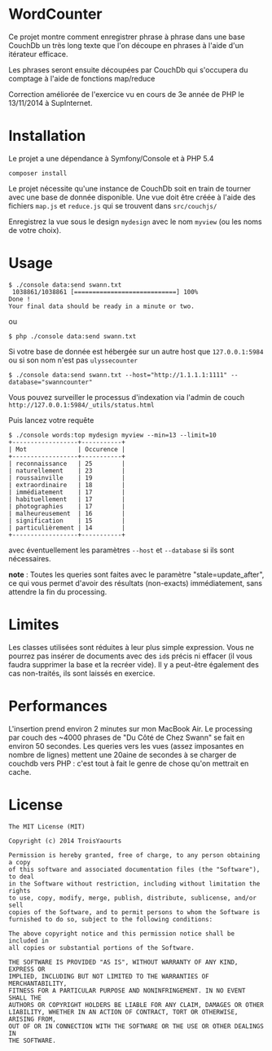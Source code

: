 WordCounter
===========
Ce projet montre comment enregistrer phrase à phrase dans une base CouchDb un très long texte que l'on découpe en phrases à l'aide d'un itérateur efficace.

Les phrases seront ensuite découpées par CouchDb qui s'occupera du comptage à l'aide de fonctions map/reduce

Correction améliorée de l'exercice vu en cours de 3e année de PHP le 13/11/2014 à SupInternet.


Installation
============
Le projet a une dépendance à Symfony/Console et à PHP 5.4

    composer install

Le projet nécessite qu'une instance de CouchDb soit en train de tourner avec une base de donnée disponible. Une vue doit être créée à l'aide des fichiers `map.js` et `reduce.js` qui se trouvent dans `src/couchjs/`

Enregistrez la vue sous le design `mydesign` avec le nom `myview` (ou les noms de votre choix).


Usage
=====

    $ ./console data:send swann.txt
     1038861/1038861 [============================] 100%
    Done !
    Your final data should be ready in a minute or two.

ou
    
    $ php ./console data:send swann.txt

Si votre base de donnée est hébergée sur un autre host que `127.0.0.1:5984` ou si son nom n'est pas `ulyssecounter`

    $ ./console data:send swann.txt --host="http://1.1.1.1:1111" --database="swanncounter"

Vous pouvez surveiller le processus d'indexation via l'admin de couch `http://127.0.0.1:5984/_utils/status.html`

Puis lancez votre requête
    
    $ ./console words:top mydesign myview --min=13 --limit=10
    +------------------+-----------+
    | Mot              | Occurence |
    +------------------+-----------+
    | reconnaissance   | 25        |
    | naturellement    | 23        |
    | roussainville    | 19        |
    | extraordinaire   | 18        |
    | immédiatement    | 17        |
    | habituellement   | 17        |
    | photographies    | 17        |
    | malheureusement  | 16        |
    | signification    | 15        |
    | particulièrement | 14        |
    +------------------+-----------+

avec éventuellement les paramètres `--host` et `--database` si ils sont nécessaires.

**note** : Toutes les queries sont faites avec le paramètre "stale=update_after", ce qui vous permet d'avoir des résultats (non-exacts) immédiatement, sans attendre la fin du processing.

Limites
=======

Les classes utilisées sont réduites à leur plus simple expression. Vous ne pourrez pas insérer de documents avec des `id`s précis ni effacer (il vous faudra supprimer la base et la recréer vide). Il y a peut-être également des cas non-traités, ils sont laissés en exercice.


Performances
============
L'insertion prend environ 2 minutes sur mon MacBook Air.
Le processing par couch des ~4000 phrases de "Du Côté de Chez Swann" se fait en environ 50 secondes.
Les queries vers les vues (assez imposantes en nombre de lignes) mettent une 20aine de secondes à se charger de couchdb vers PHP : c'est tout à fait le genre de chose qu'on mettrait en cache.



License
=======
    The MIT License (MIT)

    Copyright (c) 2014 TroisYaourts

    Permission is hereby granted, free of charge, to any person obtaining a copy
    of this software and associated documentation files (the "Software"), to deal
    in the Software without restriction, including without limitation the rights
    to use, copy, modify, merge, publish, distribute, sublicense, and/or sell
    copies of the Software, and to permit persons to whom the Software is
    furnished to do so, subject to the following conditions:

    The above copyright notice and this permission notice shall be included in
    all copies or substantial portions of the Software.

    THE SOFTWARE IS PROVIDED "AS IS", WITHOUT WARRANTY OF ANY KIND, EXPRESS OR
    IMPLIED, INCLUDING BUT NOT LIMITED TO THE WARRANTIES OF MERCHANTABILITY,
    FITNESS FOR A PARTICULAR PURPOSE AND NONINFRINGEMENT. IN NO EVENT SHALL THE
    AUTHORS OR COPYRIGHT HOLDERS BE LIABLE FOR ANY CLAIM, DAMAGES OR OTHER
    LIABILITY, WHETHER IN AN ACTION OF CONTRACT, TORT OR OTHERWISE, ARISING FROM,
    OUT OF OR IN CONNECTION WITH THE SOFTWARE OR THE USE OR OTHER DEALINGS IN
    THE SOFTWARE.